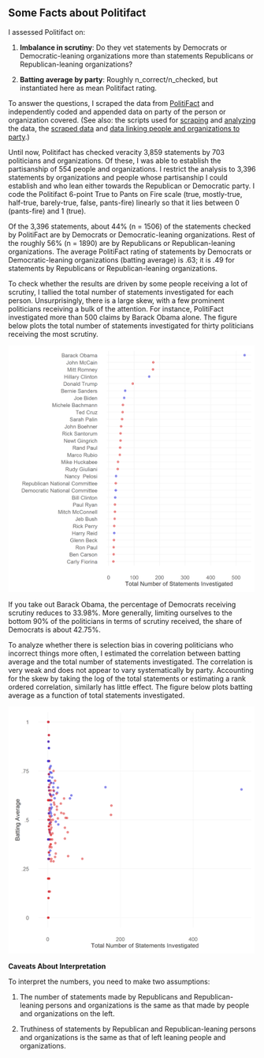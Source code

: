 ## Some Facts about Politifact

I assessed Politifact on:  

1. **Imbalance in scrutiny**: Do they vet statements by Democrats or Democratic-leaning organizations more than statements Republicans or Republican-leaning organizations?  

2. **Batting average by party**: Roughly n_correct/n_checked, but instantiated here as mean Politifact rating.     		  

To answer the questions, I scraped the data from [PolitiFact](http://politifact.com) and independently coded and appended data on party of the person or organization covered. (See also: the scripts used for [scraping](scripts/scrape_politifact.R) and [analyzing](scripts/analyze_politifact.R) the data, the [scraped data](data/politifacts.csv) and [data linking people and organizations to party](data/pol_names.csv).)

Until now, Politifact has checked veracity 3,859 statements by 703 politicians and organizations. Of these, I was able to establish the partisanship of 554 people and organizations. I restrict the analysis to 3,396 statements by organizations and people whose partisanship I could establish and who lean either towards the Republican or Democratic party. I code the Politifact 6-point True to Pants on Fire scale (true, mostly-true, half-true, barely-true, false, pants-fire) linearly so that it lies between 0 (pants-fire) and 1 (true).

Of the 3,396 statements, about 44% (n = 1506) of the statements checked by PolitiFact are by Democrats or Democratic-leaning organizations. Rest of the roughly 56% (n = 1890) are by Republicans or Republican-leaning organizations. The average PolitiFact rating of statements by Democrats or Democratic-leaning organizations (batting average) is .63; it is .49 for statements by Republicans or Republican-leaning organizations.

To check whether the results are driven by some people receiving a lot of scrutiny, I tallied the total number of statements investigated for each person. Unsurprisingly, there is a large skew, with a few prominent politicians receiving a bulk of the attention. For instance, PolitiFact investigated more than 500 claims by Barack Obama alone. The figure below plots the total number of statements investigated for thirty politicians receiving the most scrutiny.

<img src="figs/t30_total_investigated.png" width="500">

If you take out Barack Obama, the percentage of Democrats receiving scrutiny reduces to 33.98%. More generally, limiting ourselves to the bottom 90% of the politicians in terms of scrutiny received, the share of Democrats is about 42.75%.

To analyze whether there is selection bias in covering politicians who incorrect things more often, I estimated the correlation between batting average and the total number of statements investigated. The correlation is very weak and does not appear to vary systematically by party. Accounting for the skew by taking the log of the total statements or estimating a rank ordered correlation, similarly has little effect. The figure below plots batting average as a function of total statements investigated.

<img src="figs/batting_average_total_investigated.png" width="500">
  

**Caveats About Interpretation**

To interpret the numbers, you need to make two assumptions:      

1. The number of statements made by Republicans and Republican-leaning persons and organizations is the same as that made by people and organizations on the left.   		  

2. Truthiness of statements by Republican and Republican-leaning persons and organizations is the same as that of left leaning people and organizations.  
